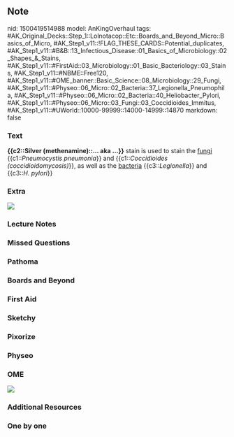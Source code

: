 ## Note
nid: 1500419514988
model: AnKingOverhaul
tags: #AK_Original_Decks::Step_1::Lolnotacop::Etc::Boards_and_Beyond_Micro::Basics_of_Micro, #AK_Step1_v11::!FLAG_THESE_CARDS::Potential_duplicates, #AK_Step1_v11::#B&B::13_Infectious_Disease::01_Basics_of_Microbiology::02_Shapes_&_Stains, #AK_Step1_v11::#FirstAid::03_Microbiology::01_Basic_Bacteriology::03_Stains, #AK_Step1_v11::#NBME::Free120, #AK_Step1_v11::#OME_banner::Basic_Science::08_Microbiology::29_Fungi, #AK_Step1_v11::#Physeo::06_Micro::02_Bacteria::37_Legionella_Pneumophila, #AK_Step1_v11::#Physeo::06_Micro::02_Bacteria::40_Heliobacter_Pylori, #AK_Step1_v11::#Physeo::06_Micro::03_Fungi::03_Coccidioides_Immitus, #AK_Step1_v11::#UWorld::10000-99999::14000-14999::14870
markdown: false

### Text
<b>{{c2::Silver (methenamine)::... aka ...}}</b> stain is used to
stain the <u>fungi</u> {{c1::<i>Pneumocystis pneumonia</i>}} and
{{c1::<i>Coccidioides (coccidioidomycosis)</i>}}, as well as the
<u>bacteria</u> {{c3::<i>Legionella</i>}} and {{c3::<i>H.
pylori</i>}}

### Extra
<img src="paste-34110630265125.jpg">

### Lecture Notes


### Missed Questions


### Pathoma


### Boards and Beyond


### First Aid


### Sketchy


### Pixorize


### Physeo


### OME
<div class="ome-widget">
  <a href=
  "https://onlinemeded.org/spa/microbiology/fungi/acquire?ref=anki">
  <img src="_OME_AnkiFlashcards_Lesson_4.png"></a>
</div>

### Additional Resources


### One by one

